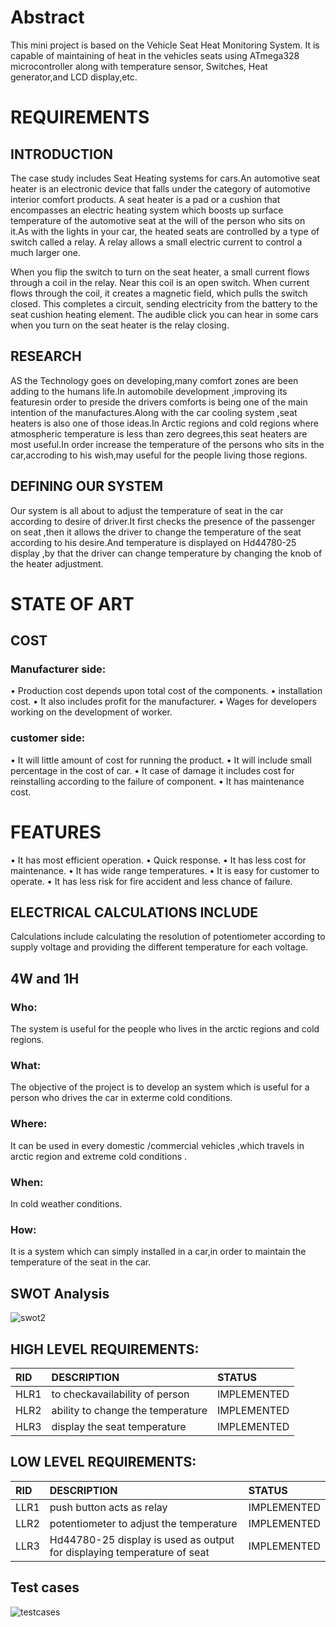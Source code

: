 # Abstract

This mini project is based on the Vehicle Seat Heat Monitoring System. It is capable of maintaining of heat in the vehicles seats using ATmega328 microcontroller along with temperature sensor, Switches, Heat generator,and LCD display,etc.

# REQUIREMENTS

## INTRODUCTION

The case study includes Seat Heating systems for cars.An automotive seat heater is an electronic device that falls under the category of automotive interior comfort products. A seat heater is a pad or a cushion that encompasses an electric heating system which boosts up surface temperature of the automotive seat at the will of the person who sits on it.As with the lights in your car, the heated seats are controlled by a type of switch called a relay. A relay allows a small electric current to control a much larger one.

When you flip the switch to turn on the seat heater, a small current flows through a coil in the relay. Near this coil is an open switch. When current flows through the coil, it creates a magnetic field, which pulls the switch closed. This completes a circuit, sending electricity from the battery to the seat cushion heating element. The audible click you can hear in some cars when you turn on the seat heater is the relay closing.

## RESEARCH

AS the Technology goes on developing,many comfort zones are been adding to the humans life.In automobile development ,improving its featuresin order to preside the drivers comforts is being one of the main intention of the manufactures.Along with the car cooling system ,seat heaters is also one of those ideas.In Arctic regions and cold regions where atmospheric temperature is less than zero degrees,this seat heaters are most useful.In order increase the temperature of the persons who sits in the car,accroding to his wish,may useful for the people living those regions.

## DEFINING OUR SYSTEM

Our system is all about to adjust the temperature of seat in the car according to desire of driver.It first checks the presence of the passenger on seat ,then it allows the driver to change the temperature of the seat according to his desire.And temperature is displayed on Hd44780-25 display ,by that the driver can change temperature by changing the knob of the heater adjustment.

# STATE OF ART

## COST

### Manufacturer side:
•	Production cost depends upon total cost of the components.
•	installation cost.
•	It also includes profit for the manufacturer.
•	Wages for developers working on the development of worker.
### customer side:
•	It will little amount of cost for running the product.
• It will include small percentage in the cost of car.
•	It case of damage it includes cost for reinstalling according to the failure of component.
•	It has maintenance cost.

# FEATURES
•	It has most efficient operation.
•	Quick response.
•	It has less cost for maintenance.
•	It has wide range temperatures.
•	It is easy for customer to  operate.
•	It has less risk for fire accident and less chance of failure.

## ELECTRICAL CALCULATIONS INCLUDE
 Calculations include calculating the resolution of potentiometer according to supply voltage and providing the different temperature for each voltage.
## 4W and 1H

### Who:
The system is useful for the people who lives in the arctic regions and cold regions. 
### What:
The objective of the project is to develop an system which is useful for a person who drives the car in exterme cold conditions.

### Where:
It can be used in every domestic /commercial vehicles ,which travels in arctic region and extreme cold conditions .

### When:
In cold weather conditions.
### How:
It is a system which can simply installed in a car,in order to maintain the temperature of the seat in the car. 
## SWOT Analysis
![swot2](https://user-images.githubusercontent.com/89590962/133650371-7079a40d-a29f-4668-8d40-a9f73f4903e8.png)

## HIGH LEVEL REQUIREMENTS:

|RID|DESCRIPTION|STATUS|
|:--|:----------|:-----|
|HLR1|to checkavailability of person|IMPLEMENTED|
|HLR2|ability to change the temperature|IMPLEMENTED|
|HLR3|display the seat temperature|IMPLEMENTED|


## LOW LEVEL REQUIREMENTS:

|RID|DESCRIPTION|STATUS|
|:--|:----------|:-----|
|LLR1|push button acts as relay  |IMPLEMENTED|
|LLR2|potentiometer to adjust the temperature|IMPLEMENTED|
|LLR3|Hd44780-25 display is used as output for displaying temperature of seat |IMPLEMENTED|

## Test cases
![testcases](https://user-images.githubusercontent.com/89590962/133676275-4e989d2f-e0f9-4a1b-8009-af6773d4641e.png)


